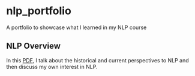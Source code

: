 # nlp_portfolio
A portfolio to showcase what I learned in my NLP course

## NLP Overview
In this [PDF](https://github.com/aditi-chaudhari/nlp_portfolio/blob/main/nlp_overview.pdf), I talk about the historical and current perspectives to NLP and then discuss my own interest in NLP. 